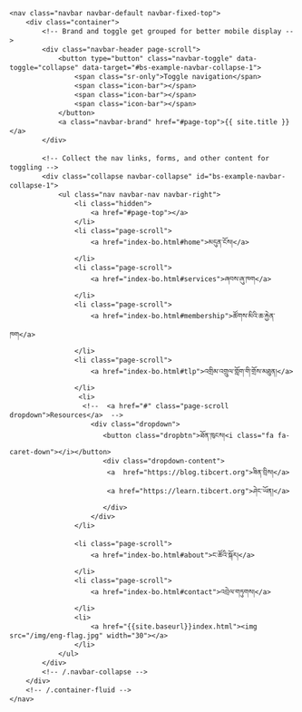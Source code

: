    <!-- Navigation -->
    <nav class="navbar navbar-default navbar-fixed-top">
        <div class="container">
            <!-- Brand and toggle get grouped for better mobile display -->
            <div class="navbar-header page-scroll">
                <button type="button" class="navbar-toggle" data-toggle="collapse" data-target="#bs-example-navbar-collapse-1">
                    <span class="sr-only">Toggle navigation</span>
                    <span class="icon-bar"></span>
                    <span class="icon-bar"></span>
                    <span class="icon-bar"></span>
                </button>
                <a class="navbar-brand" href="#page-top">{{ site.title }}</a>
            </div>

            <!-- Collect the nav links, forms, and other content for toggling -->
            <div class="collapse navbar-collapse" id="bs-example-navbar-collapse-1">
                <ul class="nav navbar-nav navbar-right">
                    <li class="hidden">
                        <a href="#page-top"></a>
                    </li>
                    <li class="page-scroll">
                        <a href="index-bo.html#home">མདུན་ངོས།</a>
                    </li>
                    <li class="page-scroll">
                        <a href="index-bo.html#services">ཞབས་ཞུ་ཁག</a>
                    </li>
                    <li class="page-scroll">
                        <a href="index-bo.html#membership">ཚོགས་མིའི་ཆ་རྐྱེན་ཁག</a>
                    </li>
                    <li class="page-scroll">
                        <a href="index-bo.html#tlp">འགྲིམ་འགྲུལ་གློག་གི་གྲོས་མཐུན།</a>
                    </li>
                     <li>
                      <!--  <a href="#" class="page-scroll dropdown">Resources</a>  -->
                        <div class="dropdown">
                           <button class="dropbtn">ཐོན་ཁུངས།<i class="fa fa-caret-down"></i></button>
                           <div class="dropdown-content">
                            <a  href="https://blog.tibcert.org">ཟིན་བྲིས།</a>
                            <a href="https://learn.tibcert.org">ཤེང་ཡོན།</a>
                           </div>
                        </div>
                    </li>
                   
                    <li class="page-scroll">
                        <a href="index-bo.html#about">ང་ཚོའི་སྐོར།</a>
                    </li>
                    <li class="page-scroll">
                        <a href="index-bo.html#contact">འབྲེལ་གཏུགས།</a>
                    </li>
                    <li>
                        <a href="{{site.baseurl}}index.html"><img src="/img/eng-flag.jpg" width="30"></a>
                    </li>
                </ul>
            </div>
            <!-- /.navbar-collapse -->
        </div>
        <!-- /.container-fluid -->
    </nav>


 


   